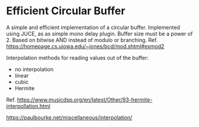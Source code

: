 # Efficient Circular Buffer

A simple and efficient implementation of a circular buffer. Implemented using JUCE, as as simple mono delay plugin.
Buffer size must be a power of 2.
Based on bitwise AND instead of modulo or branching. Ref. https://homepage.cs.uiowa.edu/~jones/bcd/mod.shtml#exmod2 


Interpolation methods for reading values out of the buffer:

- no interpolation
- linear
- cubic
- Hermite

Ref.  https://www.musicdsp.org/en/latest/Other/93-hermite-interpollation.html 

https://paulbourke.net/miscellaneous/interpolation/
